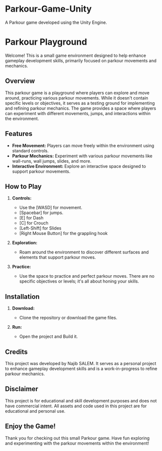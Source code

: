 # Parkour-Game-Unity
A Parkour game developed using the Unity Engine.
# Parkour Playground

Welcome! This is a small game environment designed to help enhance gameplay development skills, primarily focused on parkour movements and mechanics.

## Overview

This parkour game is a playground where players can explore and move around, practicing various parkour movements. While it doesn't contain specific levels or objectives, it serves as a testing ground for implementing and refining parkour mechanics. The game provides a space where players can experiment with different movements, jumps, and interactions within the environment.

## Features

- **Free Movement:** Players can move freely within the environment using standard controls.
- **Parkour Mechanics:** Experiment with various parkour movements like wall-runs, wall jumps, slides, and more.
- **Interactive Environment:** Explore an interactive space designed to support parkour movements.

## How to Play

1. **Controls:**
   - Use the [WASD] for movement.
   - [Spacebar] for jumps.
   - [E] for Dash
   - [C] for Crouch
   - [Left-Shift] for Slides
   - [Right Mouse Button] for the grappling hook

2. **Exploration:**
   - Roam around the environment to discover different surfaces and elements that support parkour moves.
   
3. **Practice:**
   - Use the space to practice and perfect parkour moves. There are no specific objectives or levels; it's all about honing your skills.

## Installation

1. **Download:**
   - Clone the repository or download the game files.

2. **Run:**
   - Open the project and Build it.

## Credits

This project was developed by Najib SALEM. It serves as a personal project to enhance gameplay development skills and is a work-in-progress to refine parkour mechanics.

## Disclaimer

This project is for educational and skill development purposes and does not have commercial intent. All assets and code used in this project are for educational and personal use.

## Enjoy the Game!

Thank you for checking out this small Parkour game. Have fun exploring and experimenting with the parkour movements within the environment!

